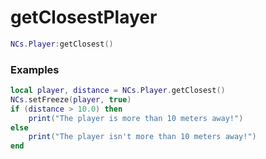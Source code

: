 # getClosestPlayer  

```lua
NCs.Player:getClosest()
```

### Examples
```lua
local player, distance = NCs.Player.getClosest()
NCs.setFreeze(player, true)
if (distance > 10.0) then
    print("The player is more than 10 meters away!")
else
    print("The player isn't more than 10 meters away!")
end 
```